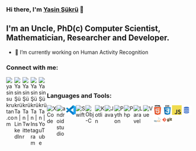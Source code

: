 ### Hi there, I'm [Yasin Şükrü][website] 👋

## I'm an Uncle, PhD(c) Computer Scientist, Mathematician, Researcher and Developer.
- 🔭 I’m currently working on Human Activity Recognition

### Connect with me:

[<img align="left" alt="yasinsukrutan.com" width="22px" src="https://toppng.com/uploads/preview/web-png-jpg-transparent-stock-website-icon-blue-11563644926reanjnmk6x.png" />][website]
[<img align="left" alt="Yasin Şükrü Tan | LinkedIn" width="22px" src="https://cdn-icons-png.flaticon.com/512/174/174857.png" />][linkedin]
[<img align="left" alt="Yasin Şükrü Tan | Twitter" width="22px" src="https://e7.pngegg.com/pngimages/708/311/png-clipart-twitter-twitter-thumbnail.png" />][twitter]
[<img align="left" alt="Yasin Şükrü Tan | Instagram" width="22px" src="https://upload.wikimedia.org/wikipedia/commons/thumb/5/58/Instagram-Icon.png/1200px-Instagram-Icon.png" />][instagram]
[<img align="left" alt="Yasin Şükrü Tan | YouTube" width="22px" src="https://cdn-icons-png.flaticon.com/512/1384/1384060.png" />][youtube]

<br />

### Languages and Tools:

<img align="left" alt="XCode" width="26px" src="https://img.icons8.com/color/48/000000/xcode.png" />
<img align="left" alt="android studio" width="26px" src="https://developer.android.com/static/studio/images/android-studio-stable.svg?hl=tr" />
<img align="left" alt="Visual Studio Code" width="26px" src="https://raw.githubusercontent.com/github/explore/80688e429a7d4ef2fca1e82350fe8e3517d3494d/topics/visual-studio-code/visual-studio-code.png" />
<img align="left" alt="Swift" width="26px" src="https://img.icons8.com/fluent/48/000000/swift.png" />
<img align="left" alt="Obj-C" width="26px" src="https://syntheway.com/Objective-C-icon.png" />
<img align="left" alt="Kotlin" width="26px" src="https://img.icons8.com/color/48/000000/kotlin.png" />
<img align="left" alt="Java" width="26px" src="https://img.icons8.com/color/48/000000/java-coffee-cup-logo.png" />
<img align="left" alt="Python" width="26px" src="https://img.icons8.com/dusk/64/000000/python.png" />
<img align="left" alt="Php" width="26px" src="https://img.icons8.com/officel/40/000000/php-logo.png" />
<img align="left" alt="Laravel" width="26px" src="https://upload.wikimedia.org/wikipedia/commons/3/3d/LaravelLogo.png" />
<img align="left" alt="Vue" width="26px" src="https://cdn.icon-icons.com/icons2/2107/PNG/512/file_type_vue_icon_130078.png" />
<img align="left" alt="HTML5" width="26px" src="https://raw.githubusercontent.com/github/explore/80688e429a7d4ef2fca1e82350fe8e3517d3494d/topics/html/html.png" />
<img align="left" alt="CSS3" width="26px" src="https://raw.githubusercontent.com/github/explore/80688e429a7d4ef2fca1e82350fe8e3517d3494d/topics/css/css.png" />
<img align="left" alt="JavaScript" width="26px" src="https://raw.githubusercontent.com/github/explore/80688e429a7d4ef2fca1e82350fe8e3517d3494d/topics/javascript/javascript.png" />
<img align="left" alt="SQL" width="26px" src="https://raw.githubusercontent.com/github/explore/80688e429a7d4ef2fca1e82350fe8e3517d3494d/topics/sql/sql.png" />
<img align="left" alt="MySQL" width="26px" src="https://raw.githubusercontent.com/github/explore/80688e429a7d4ef2fca1e82350fe8e3517d3494d/topics/mysql/mysql.png" />
<img align="left" alt="Git" width="26px" src="https://raw.githubusercontent.com/github/explore/80688e429a7d4ef2fca1e82350fe8e3517d3494d/topics/git/git.png" />


[website]: https://yasinsukrutan.com
[youtube]: https://www.youtube.com/channel/UCXeerPhqe7rzITeg5gsda_w
[twitter]: https://twitter.com/uAibu
[instagram]: https://instagram.com/uAibu
[linkedin]: https://www.linkedin.com/in/ysnskrtan/
<!--
**ysnskrtan/ysnskrtan** is a ✨ _special_ ✨ repository because its `README.md` (this file) appears on your GitHub profile.

Here are some ideas to get you started:

- 🔭 I’m currently working on ...
- 🌱 I’m currently learning ...
- 👯 I’m looking to collaborate on ...
- 🤔 I’m looking for help with ...
- 💬 Ask me about ...
- 📫 How to reach me: ...
- 😄 Pronouns: ...
- ⚡ Fun fact: ...
-->
